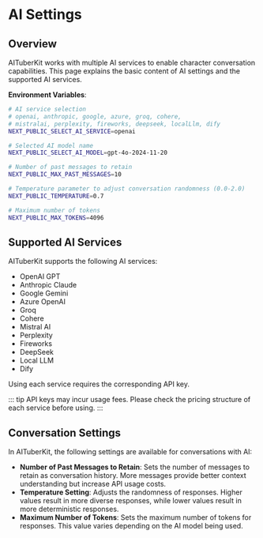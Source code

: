 # AI Settings

## Overview

AITuberKit works with multiple AI services to enable character conversation capabilities. This page explains the basic content of AI settings and the supported AI services.

**Environment Variables**:

```bash
# AI service selection
# openai, anthropic, google, azure, groq, cohere,
# mistralai, perplexity, fireworks, deepseek, localLlm, dify
NEXT_PUBLIC_SELECT_AI_SERVICE=openai

# Selected AI model name
NEXT_PUBLIC_SELECT_AI_MODEL=gpt-4o-2024-11-20

# Number of past messages to retain
NEXT_PUBLIC_MAX_PAST_MESSAGES=10

# Temperature parameter to adjust conversation randomness (0.0-2.0)
NEXT_PUBLIC_TEMPERATURE=0.7

# Maximum number of tokens
NEXT_PUBLIC_MAX_TOKENS=4096
```

## Supported AI Services

AITuberKit supports the following AI services:

- OpenAI GPT
- Anthropic Claude
- Google Gemini
- Azure OpenAI
- Groq
- Cohere
- Mistral AI
- Perplexity
- Fireworks
- DeepSeek
- Local LLM
- Dify

Using each service requires the corresponding API key.

::: tip
API keys may incur usage fees. Please check the pricing structure of each service before using.
:::

## Conversation Settings

In AITuberKit, the following settings are available for conversations with AI:

- **Number of Past Messages to Retain**: Sets the number of messages to retain as conversation history. More messages provide better context understanding but increase API usage costs.
- **Temperature Setting**: Adjusts the randomness of responses. Higher values result in more diverse responses, while lower values result in more deterministic responses.
- **Maximum Number of Tokens**: Sets the maximum number of tokens for responses. This value varies depending on the AI model being used.
